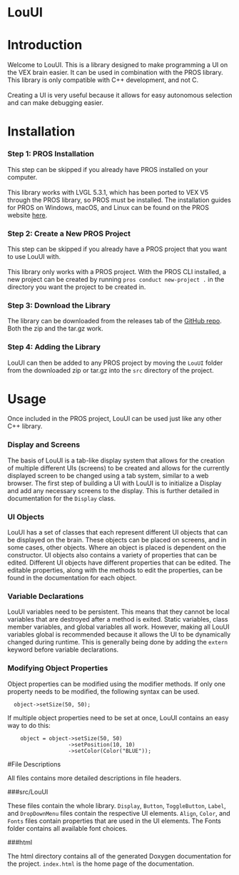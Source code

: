 # LouUI

<div class="textblock"><h1><a class="anchor" id="introduction"></a>
Introduction</h1>
<p>Welcome to LouUI. This is a library designed to make programming a UI on the VEX brain easier. It can be used in combination with the PROS library. This library is only compatible with C++ development, and not C. <br  />
<br  />
 Creating a UI is very useful because it allows for easy autonomous selection and can make debugging easier.</p>
<h1><a class="anchor" id="installation"></a>
Installation</h1>
<h3><a class="anchor" id="step1"></a>
Step 1: PROS Installation</h3>
<p>This step can be skipped if you already have PROS installed on your computer. <br  />
<br  />
 This library works with LVGL 5.3.1, which has been ported to VEX V5 through the PROS library, so PROS must be installed. The installation guides for PROS on Windows, macOS, and Linux can be found on the PROS website <a href="https://pros.cs.purdue.edu/v5/getting-started/index.html">here</a>.</p>
<h3><a class="anchor" id="step2"></a>
Step 2: Create a New PROS Project</h3>
<p>This step can be skipped if you already have a PROS project that you want to use LouUI with. <br  />
<br  />
 This library only works with a PROS project. With the PROS CLI installed, a new project can be created by running <code>pros conduct new-project .</code> in the directory you want the project to be created in.</p>
<h3><a class="anchor" id="step3"></a>
Step 3: Download the Library</h3>
<p>The library can be downloaded from the releases tab of the <a href="https://github.com/klou23/LouUI">GitHub repo</a>. Both the zip and the tar.gz work.</p>
<h3><a class="anchor" id="step4"></a>
Step 4: Adding the Library</h3>
<p>LouUI can then be added to any PROS project by moving the <code>LouUI</code> folder from the downloaded zip or tar.gz into the <code>src</code> directory of the project.</p>
<h1><a class="anchor" id="usage"></a>
Usage</h1>
<p>Once included in the PROS project, LouUI can be used just like any other C++ library.</p>
<h3><a class="anchor" id="display"></a>
Display and Screens</h3>
<p>The basis of LouUI is a tab-like display system that allows for the creation of multiple different UIs (screens) to be created and allows for the currently displayed screen to be changed using a tab system, similar to a web browser. The first step of building a UI with LouUI is to initialize a Display and add any necessary screens to the display. This is further detailed in documentation for the <code>Display</code> class.</p>
<h3><a class="anchor" id="UIobjects"></a>
UI Objects</h3>
<p>LouUI has a set of classes that each represent different UI objects that can be displayed on the brain. These objects can be placed on screens, and in some cases, other objects. Where an object is placed is dependent on the constructor. UI objects also contains a variety of properties that can be edited. Different UI objects have different properties that can be edited. The editable properties, along with the methods to edit the properties, can be found in the documentation for each object.</p>
<h3><a class="anchor" id="variableDec"></a>
Variable Declarations</h3>
<p>LouUI variables need to be persistent. This means that they cannot be local variables that are destroyed after a method is exited. Static variables, class member variables, and global variables all work. However, making all LouUI variables global is recommended because it allows the UI to be dynamically changed during runtime. This is generally being done by adding the <code>extern</code> keyword before variable declarations.</p>
<h3><a class="anchor" id="modify"></a>
Modifying Object Properties</h3>
<p>Object properties can be modified using the modifier methods. If only one property needs to be modified, the following syntax can be used.</p>

```
  object->setSize(50, 50);
```
 
</div><!-- fragment --><p>If multiple object properties need to be set at once, LouUI contains an easy way to do this:</p>

        object = object->setSize(50, 50)
                       ->setPosition(10, 10)
                       ->setColor(Color("BLUE"));

#File Descriptions

All files contains more detailed descriptions in file headers.

###src/LouUI

These files contain the whole library. `Display`, `Button`, `ToggleButton`, `Label`, and `DropDownMenu` files contain the respective UI elements. `Align`, `Color`, and `Fonts` files contain properties that are used in the UI elements. The Fonts folder contains all available font choices.

###html

The html directory contains all of the generated Doxygen documentation for the project. `index.html` is the home page of the documentation.

